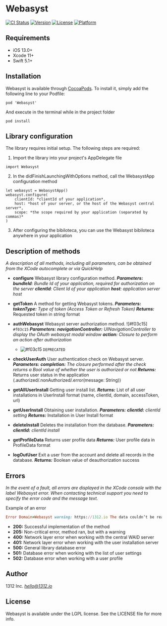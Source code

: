 # Webasyst

[![CI Status](https://img.shields.io/travis/viktkobst/Webasyst.svg?style=flat)](https://travis-ci.org/viktkobst/Webasyst)
[![Version](https://img.shields.io/cocoapods/v/Webasyst.svg?style=flat)](https://cocoapods.org/pods/Webasyst)
[![License](https://img.shields.io/cocoapods/l/Webasyst.svg?style=flat)](https://cocoapods.org/pods/Webasyst)
[![Platform](https://img.shields.io/cocoapods/p/Webasyst.svg?style=flat)](https://cocoapods.org/pods/Webasyst)

## Requirements

- iOS 13.0+ 
- Xcode 11+
- Swift 5.1+

## Installation

Webasyst is available through [CocoaPods](https://cocoapods.org). To install
it, simply add the following line to your Podfile:

```
pod 'Webasyst'
```
And execute in the terminal while in the project folder
```
pod install
```

## Library configuration

The library requires initial setup. The following steps are required:
1) Import the library into your project's AppDelegate file
```
import Webasyst
```
2) In the didFinishLaunchingWithOptions method, call the WebasystApp configuration method
```
let webasyst = WebasystApp()
webasyst.configure(
    clientId: *clientId of your application*, 
    host: *host of your server, or the host of the Webasyst central server*, 
    scope: *the scope required by your application (separated by commas)*
)
```
3) After configuring the bibiloteca, you can use the Webasyst bibiloteca anywhere in your application

## Description of methods

*A description of all methods, including all parameters, can be obtained from the XCode autocomplete or via QuickHelp*

* **configure** Webasyst library configuration method.
    ***Parameters:***
        ***bundleId**: Bundle Id of your application, required for authorization on the server*
        ***clientId**: Client Id of your application*
        ***host**: application server host*

* **getToken** A method for getting Webasyst tokens.
    ***Parameters:***
        ***tokenType:** Type of token (Access Token or Refresh Token)*
        ***Returns:*** Requested token in string format
    
* **authWebasyst** Webasyst server authorization method. ![#f03c15]  `#f03c15`
***Parameters:***
        ***navigationController:** UINavigationController to display the OAuth webasyst modal window*
    ***action:** Closure to perform an action after authorization*
    
    * ![#f03c15](https://via.placeholder.com/15/f03c15/000000?text=+) `DEPRECATED`
    
* **checkUserAuth** User authentication check on Webasyst server.
    ***Parameters:***
        ***completion:** The closure performed after the check returns a Bool value of whether the user is authorized or not*
    ***Returns:*** Returns user status in the application (.authorized/.nonAuthorized/.error(message: String))
    
* **getAllUserInstall** Getting user install list.
    ***Returns:*** List of all user installations in UserInstall format (name, clientId, domain, accessToken, url)
    
* **getUserInstall**  Obtaining user installation.
    ***Parameters:***
        ***clientId:** clientId setting*
    ***Returns:*** Installation in User Install format 
    
* **deleteInstall** Deletes the installation from the database.
    ***Parameters:***
        ***clientId:** clientId install*
        
* **getProfileData** Returns user profile data
    ***Returns:*** User profile data in ProfileData format
    
* **logOutUser** Exit a user from the account and delete all records in the database.
    ***Returns:*** Boolean value of deauthorization success
        
## Errors
*In the event of a fault, all errors are displayed in the XCode console with the label Webasyst error. When contacting technical support you need to specify the error code and the message text.*

Example of an error
```ruby
Error Domain=Webasyst warning: https://1312.io The data couldn’t be read because it is missing. Code=205 "(null)"
```

* **200:** Successful implementation of the method
* **205:** Non-critical error, method ran, but with a warning
* **400:** Network layer error when working with the central WAID server
* **401:** Network layer error when working with the user installation server
* **500:** General library database error
* **501:** Database error when working with the list of user settings
* **502:** Database error when working with a user profile

## Author

1312 Inc. *hello@1312.io*

## License

Webasyst is available under the LGPL license. See the LICENSE file for more info.
